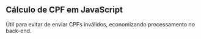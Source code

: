 ## Cálculo de CPF em JavaScript
Útil para evitar de enviar CPFs inválidos, economizando processamento no back-end.
